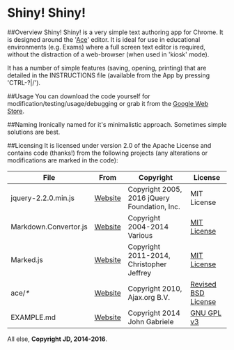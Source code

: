 # Shiny! Shiny!

##Overview
Shiny! Shiny! is a very simple text authoring app for Chrome. It is designed around the '[Ace](https://ace.c9.io)' editor. It is ideal for use in educational environments (e.g. Exams) where a full screen text editor is required, without the distraction of a web-browser (when used in 'kiosk' mode).

It has a number of simple features (saving, opening, printing) that are detailed in the INSTRUCTIONS file (available from the App by pressing 'CTRL-?|/').

##Usage
You can download the code yourself for modification/testing/usage/debugging or grab it from the [Google Web Store](https://chrome.google.com/webstore/).

##Naming
Ironically named for it's minimalistic approach. Sometimes simple solutions are best.

##Licensing
It is licensed under version 2.0 of the Apache License and contains code (thanks!) from the following projects (any alterations or modifications are marked in the code):

|File|From|Copyright|License|
|---|---|---|---|
|jquery-2.2.0.min.js|[Website](http://jquery.org)|Copyright 2005, 2016 jQuery Foundation, Inc.|MIT License|
|Markdown.Convertor.js|[Website](https://code.google.com/p/pagedown/)|Copyright 2004-2014 Various|[MIT License](https://code.google.com/p/pagedown/source/browse/LICENSE.txt)|
|Marked.js|[Website](https://github.com/chjj/marked)|Copyright 2011-2014, Christopher Jeffrey|[MIT License](https://github.com/chjj/marked/blob/master/LICENSE)|
|ace/_*_|[Website](https://ace.c9.io)|Copyright 2010, Ajax.org B.V.|[Revised BSD License](https://github.com/ajaxorg/ace/blob/master/LICENSE)|
|EXAMPLE.md|[Website](http://www.unexpected-vortices.com/sw/rippledoc/quick-markdown-example.html)|Copyright 2014 John Gabriele|[GNU GPL v3](http://www.gnu.org/licenses/)|

All else, __Copyright JD, 2014-2016__.